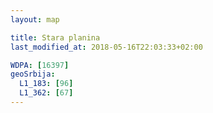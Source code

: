 ```yaml
---
layout: map

title: Stara planina
last_modified_at: 2018-05-16T22:03:33+02:00

WDPA: [16397]
geoSrbija:
  L1_183: [96]
  L1_362: [67]
---
```

